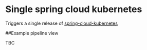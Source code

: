 # Single spring cloud kubernetes
Triggers a single release of [spring-cloud-kubernetes](https://github.com/fabric8io/spring-cloud-kubernetes)

##Example pipeline view

TBC
